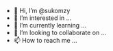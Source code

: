 - 👋 Hi, I’m @sukomzy
- 👀 I’m interested in ...
- 🌱 I’m currently learning ...
- 💞️ I’m looking to collaborate on ...
- 📫 How to reach me ...

<!---
sukomzy/sukomzy is a ✨ special ✨ repository because its `README.md` (this file) appears on your GitHub profile.
You can click the Preview link to take a look at your changes.
--->
